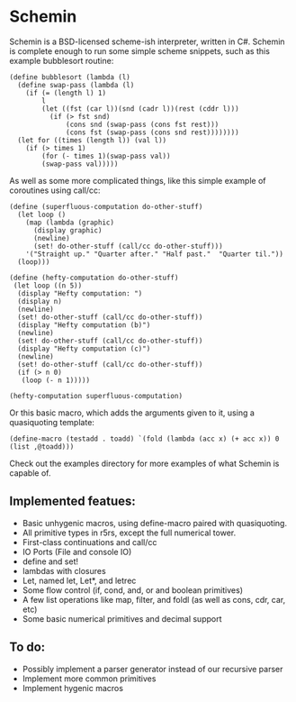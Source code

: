 Schemin
=======


Schemin is a BSD-licensed scheme-ish interpreter, written in C#. Schemin is complete enough to run some simple scheme snippets, such as this example bubblesort routine:

    (define bubblesort (lambda (l)
      (define swap-pass (lambda (l)
        (if (= (length l) 1) 
            l
            (let ((fst (car l))(snd (cadr l))(rest (cddr l)))
              (if (> fst snd) 
                  (cons snd (swap-pass (cons fst rest)))
                  (cons fst (swap-pass (cons snd rest))))))))
      (let for ((times (length l)) (val l))
        (if (> times 1)
            (for (- times 1)(swap-pass val))
            (swap-pass val)))))

As well as some more complicated things, like this simple example of coroutines using call/cc:

    (define (superfluous-computation do-other-stuff) 
      (let loop () 
        (map (lambda (graphic) 
          (display graphic) 
          (newline) 
          (set! do-other-stuff (call/cc do-other-stuff))) 
        '("Straight up." "Quarter after." "Half past."  "Quarter til.")) 
      (loop))) 

    (define (hefty-computation do-other-stuff) 
     (let loop ((n 5)) 
      (display "Hefty computation: ") 
      (display n) 
      (newline) 
      (set! do-other-stuff (call/cc do-other-stuff)) 
      (display "Hefty computation (b)")  
      (newline) 
      (set! do-other-stuff (call/cc do-other-stuff)) 
      (display "Hefty computation (c)") 
      (newline) 
      (set! do-other-stuff (call/cc do-other-stuff)) 
      (if (> n 0) 
       (loop (- n 1))))) 

    (hefty-computation superfluous-computation)


Or this basic macro, which adds the arguments given to it, using a quasiquoting template:

    (define-macro (testadd . toadd) `(fold (lambda (acc x) (+ acc x)) 0 (list ,@toadd)))

Check out the examples directory for more examples of what Schemin is capable of.


Implemented featues:
--------------------

+ Basic unhygenic macros, using define-macro paired with quasiquoting.
+ All primitive types in r5rs, except the full numerical tower.
+ First-class continuations and call/cc
+ IO Ports (File and console IO)
+ define and set!
+ lambdas with closures
+ Let, named let, Let\*, and letrec
+ Some flow control (if, cond, and, or and boolean primitives)
+ A few list operations like map, filter, and foldl (as well as cons, cdr, car, etc)
+ Some basic numerical primitives and decimal support


To do:
------

+ Possibly implement a parser generator instead of our recursive parser
+ Implement more common primitives
+ Implement hygenic macros
